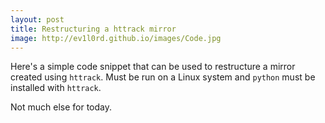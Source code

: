 ```yaml
---
layout: post
title: Restructuring a httrack mirror
image: http://ev1l0rd.github.io/images/Code.jpg
---
```

Here's a simple code snippet that can be used to restructure a mirror created using `httrack`. Must be run on a Linux system and `python` must be installed with `httrack`.

<script src="https://gist.github.com/ev1l0rd/65c112e834be74771f3647928bd57a76.js"></script>

Not much else for today.
